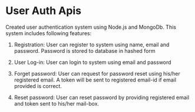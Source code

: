 # User Auth Apis

Created user authentication system using Node.js and MongoDb. This system includes following features:

1. Registration: User can register to system using name, email and password.
Password is stored to database in hashed form

2. User Log-in: User can login to system using email and password

3. Forget password: User can request for password reset using his/her registered email. A token will be sent to registered email-id if email provided is correct.

4. Reset password: User can reset password by providing registered email and token sent to his/her mail-box.

